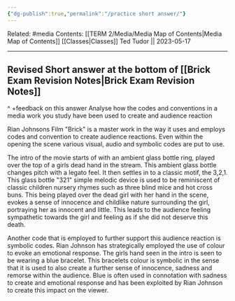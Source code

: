 ```yaml
---
{"dg-publish":true,"permalink":"/practice short answer/"}
---
```


Related: #media
Contents: [[TERM 2/Media/Media Map of Contents\|Media Map of Contents]]
[[Classes\|Classes]]
Ted Tudor || 2023-05-17
***


## Revised Short answer at the bottom of [[Brick Exam Revision Notes\|Brick Exam Revision Notes]]
^ +feedback on this answer 
Analyse how the codes and conventions in a media work you study have been used to create and audience reaction 

Rian Johnsons Film "Brick" is a master work in the way it uses and employs codes and convention to create audience reactions. Even within the opening the scene various visual, audio and symbolic codes are put to use. 

The intro of the movie starts of with an ambient glass bottle ring, played over the top of a girls dead hand in the stream. This ambient glass bottle changes pitch with a legato feel. It then settles in to a classic motif, the 3,2,1. This glass bottle "321" simple melodic device is used to be reminiscent of classic children nursery rhymes such as three blind mice and hot cross buns. This being played over the dead girl with her hand in the scene, evokes a sense of innocence and childlike nature surrounding the girl, portraying her as innocent and little. This leads to the audience feeling sympathetic towards the girl and feeling as if she did not deserve this death. 

Another code that is employed to further support this audience reaction is symbolic codes. Rian Johnson has strategically employed the use of colour to evoke an emotional response. The girls hand seen in the intro is seen to be wearing a blue bracelet. This bracelets colour is symbolic in the sense that it is used to also create a further sense of innocence, sadness and remorse within the audience. Blue is often used in connotation with sadness to create and emotional response and has been exploited by Rian Johnson to create this impact on the viewer. 
